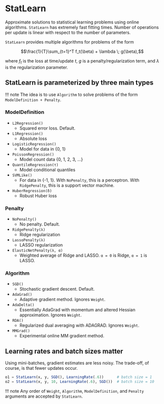 # StatLearn

Approximate solutions to statistical learning problems using online algorithms.  `StatLearn` has extremely fast fitting times.  Number of operations per update is linear with respect to the number of parameters.

`StatLearn` provides multiple algorithms for problems of the form

$$\frac{1}{T}\sum_{t=1}^T f_t(\beta) + \lambda \; g(\beta),$$

where $f_t$ is the loss at time/update $t$, $g$ is a penalty/regularization term, and $\lambda$ is the regularization parameter.

## StatLearn is parameterized by three main types

!!! note
    The idea is to use `Algorithm` to solve problems of the form `ModelDefinition + Penalty`.

### ModelDefinition
- `L2Regression()`
    - Squared error loss.  Default.
- `L1Regression()`
    - Absolute loss
- `LogisticRegression()`
    - Model for data in {0, 1}
- `PoissonRegression()`
    - Model count data {0, 1, 2, 3, ...}
- `QuantileRegression(τ)`
    - Model conditional quantiles
- `SVMLike()`
    - For data in {-1, 1}.  With `NoPenalty`, this is a perceptron.  With `RidgePenalty`, this is a support vector machine.
- `HuberRegression(δ)`
    - Robust Huber loss

### Penalty
- `NoPenalty()`
    - No penalty.  Default.
- `RidgePenalty(λ)`
    - Ridge regularization
- `LassoPenalty(λ)`
    - LASSO regularization
- `ElasticNetPenalty(λ, α)`
    - Weighted average of Ridge and LASSO.  `α = 0` is Ridge, `α = 1` is LASSO.

### Algorithm
- `SGD()`
    - Stochastic gradient descent.  Default.
- `AdaGrad()`
    - Adaptive gradient method. Ignores `Weight`.
- `AdaDelta()`
    - Essentially AdaGrad with momentum and altered Hessian approximation.  Ignores `Weight`.
- `RDA()`
    - Regularized dual averaging with ADAGRAD.  Ignores `Weight`.
- `MMGrad()`
    - Experimental online MM gradient method.


## Learning rates and batch sizes matter

Using mini-batches, gradient estimates are less noisy.  The trade-off,
of course, is that fewer updates occur.

```julia
o1 = StatLearn(x, y, SGD(), LearningRate(.6))      # batch size = 1
o2 = StatLearn(x, y, 10, LearningRate(.6), SGD())  # batch size = 10
```
!!! note
    Any order of `Weight`, `Algorithm`, `ModelDefinition`, and `Penalty` arguments are
    accepted by `StatLearn`.
